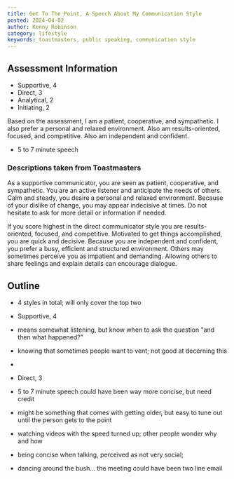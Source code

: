 ```yaml
---
title: Get To The Point, A Speech About My Communication Style
posted: 2024-04-02
author: Kenny Robinson
category: lifestyle
keywords: toastmasters, public speaking, communication style
---
```


## Assessment Information

* Supportive, 4
* Direct, 3
* Analytical, 2
* Initiating, 2

Based on the assessment, I am a patient, cooperative, and sympathetic. I also prefer a personal and relaxed environment. Also am results-oriented,
focused, and competitive. Also am independent and confident. 

* 5 to 7 minute speech

### Descriptions taken from Toastmasters

As a supportive communicator, you are seen as patient, cooperative, and sympathetic. You are an active listener and anticipate the needs of others. Calm and steady, you desire a personal and relaxed environment.
Because of your dislike of change, you may appear indecisive at times. Do not hesitate to ask for more detail or information if needed.

If you score highest in the direct communicator style you are results-oriented, focused, and competitive. Motivated to get things accomplished, you are quick and decisive. Because you are independent and confident, you prefer a busy, efficient and structured environment.
Others may sometimes perceive you as impatient and demanding. Allowing others to share feelings and explain details can encourage dialogue.

## Outline

* 4 styles in total; will only cover the top two

* Supportive, 4
* means somewhat listening, but know when to ask the question "and then what happened?"
* knowing that sometimes people want to vent; not good at decerning this
* 

* Direct, 3
* 5 to 7 minute speech could have been way more concise, but need credit
* might be something that comes with getting older, but easy to tune out until the person gets to the point
* watching videos with the speed turned up; other people wonder why and how
* being concise when talking, perceived as not very social; 
* dancing around the bush... the meeting could have been two line email
